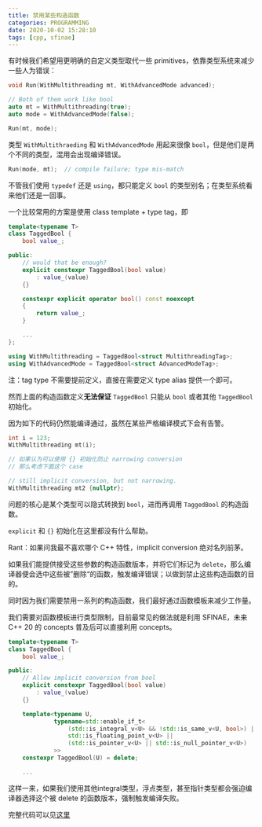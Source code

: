 ```yaml
---
title: 禁用某些构造函数
categories: PROGRAMMING
date: 2020-10-02 15:28:10
tags: [cpp, sfinae]
---
```

有时候我们希望用更明确的自定义类型取代一些 primitives，依靠类型系统来减少一些人为错误：

```cpp
void Run(WithMultithreading mt, WithAdvancedMode advanced);

// Both of them work like bool
auto mt = WithMultithreading(true);
auto mode = WithAdvancedMode(false);

Run(mt, mode);
```

类型 `WithMultithraeding` 和 `WithAdvancedMode` 用起来很像 `bool`，但是他们是两个不同的类型，混用会出现编译错误。

```cpp
Run(mode, mt);  // compile failure; type mis-match
```

不管我们使用 `typedef` 还是 `using`，都只能定义 `bool` 的类型别名；在类型系统看来他们还是一回事。
<!-- more -->
一个比较常用的方案是使用 class template + type tag，即

```cpp
template<typename T>
class TaggedBool {
    bool value_;

public:
    // would that be enough?
    explicit constexpr TaggedBool(bool value)
        : value_(value)
    {}

    constexpr explicit operator bool() const noexcept
    {
        return value_;
    }

    ...
};

using WithMultithreading = TaggedBool<struct MultithreadingTag>;
using WithAdvancedMode = TaggedBool<struct AdvancedModeTag>;
```

注：tag type 不需要提前定义，直接在需要定义 type alias 提供一个即可。

然而上面的构造函数定义**无法保证** `TaggedBool` 只能从 `bool` 或者其他 `TaggedBool` 初始化。

因为如下的代码仍然能编译通过，虽然在某些严格编译模式下会有告警。

```cpp
int i = 123;
WithMultithreading mt(i);

// 如果认为可以使用 {} 初始化防止 narrowing conversion
// 那么考虑下面这个 case

// still implicit conversion, but not narrowing.
WithMultithreading mt2 {nullptr};
```

问题的核心是某个类型可以隐式转换到 `bool`，进而再调用 `TaggedBool` 的构造函数。

`explicit` 和 `{}` 初始化在这里都没有什么帮助。

Rant：如果问我最不喜欢哪个 C++ 特性，implicit conversion 绝对名列前茅。

如果我们能提供接受这些参数的构造函数版本，并将它们标记为 `delete`，那么编译器便会选中这些被”删除“的函数，触发编译错误；以做到禁止这些构造函数的目的。

同时因为我们需要禁用一系列的构造函数，我们最好通过函数模板来减少工作量。

我们需要对函数模板进行类型限制，目前最常见的做法就是利用 SFINAE，未来 C++ 20 的 concepts 普及后可以直接利用 concepts。

```cpp
template<typename T>
class TaggedBool {
    bool value_;

public:
    // Allow implicit conversion from bool
    explicit constexpr TaggedBool(bool value)
        : value_(value)
    {}

    template<typename U,
             typename=std::enable_if_t<
                 (std::is_integral_v<U> && !std::is_same_v<U, bool>) ||
                 std::is_floating_point_v<U> ||
                 (std::is_pointer_v<U> || std::is_null_pointer_v<U>)
             >>
    constexpr TaggedBool(U) = delete;

    ...
```

这样一来，如果我们使用其他integral类型，浮点类型，甚至指针类型都会强迫编译器选择这个被 delete 的函数版本，强制触发编译失败。

完整代码可以见[这里](https://github.com/kingsamchen/Eureka/blob/master/cxx-alias-types/alias/tagged_bool.h)
